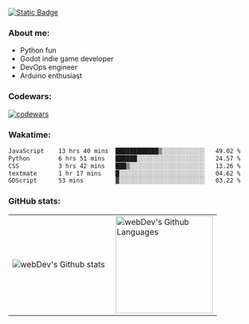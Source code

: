 [![Static Badge](https://img.shields.io/badge/Telegram-blue?style=flat&logo=telegram&link=https://t.me/sfkulagin)](https://t.me/sfkulagin)
### About me:

- Python fun
- Godot indie game developer
- DevOps engineer
- Arduino enthusiast

### Codewars:

[![codewars](https://www.codewars.com/users/talkafk/badges/large)](https://www.codewars.com/users/talkafk)

### Wakatime:

<!--START_SECTION:waka-->

```txt
JavaScript    13 hrs 40 mins  ████████████▒░░░░░░░░░░░░   49.02 %
Python        6 hrs 51 mins   ██████░░░░░░░░░░░░░░░░░░░   24.57 %
CSS           3 hrs 42 mins   ███▒░░░░░░░░░░░░░░░░░░░░░   13.26 %
textmate      1 hr 17 mins    █░░░░░░░░░░░░░░░░░░░░░░░░   04.62 %
GDScript      53 mins         ▓░░░░░░░░░░░░░░░░░░░░░░░░   03.22 %
```

<!--END_SECTION:waka-->

### GitHub stats:

<table>
  <tr>
    <td>
      <img align="left" src="http://github-readme-streak-stats.herokuapp.com?user=talkafk&theme=dark&background=000000" alt="webDev's Github stats" />
    </td>
    <td>
      <img height="195px" align="right" alt="webDev's Github Languages" src="https://github-readme-stats-sigma-five.vercel.app/api/top-langs/?username=talkafk&layout=compact&theme=vision-friendly-dark" />
    </td>
  </tr>
</table>
